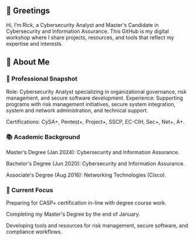 ## 👋 Greetings 
Hi, I’m Rick, a Cybersecurity Analyst and Master's Candidate in Cybersecurity and Information Assurance. This GitHub is my digital workshop where I share projects, resources, and tools that reflect my expertise and interests.

## 🌟 About Me
### 📌 Professional Snapshot
Role: Cybersecurity Analyst specializing in organizational governance, risk management, and secure software development.
Experience: Supporting programs with risk management initiatives, secure system integration, system and network administration, and technical support.

Certifications: CySA+, Pentest+, Project+, SSCP, EC-CIH, Sec+, Net+, A+.

### 📚 Academic Background
Master’s Degree (Jan 2024): Cybersecurity and Information Assurance.

Bachelor's Degree (Jun 2020): Cybersecurity and Information Assurance.

Associate's Degree (Aug 2016): Networking Technologies (Cisco).
### 🔎 Current Focus
Preparing for CASP+ certification in-line with degree course work.

Completing my Master's Degree by the end of January.

Developing tools and resources for risk management, secure software, and compliance workflows.
